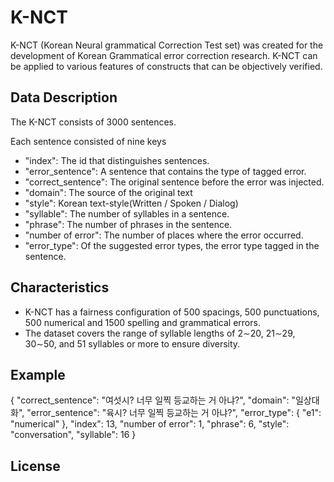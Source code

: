 # K-NCT
 
K-NCT (Korean Neural grammatical Correction Test set) was created for the development of Korean Grammatical error correction research. K-NCT can be applied to various features of constructs that can be objectively verified. 


## Data Description
The K-NCT consists of 3000 sentences.

Each sentence consisted of nine keys
- "index": The id that distinguishes sentences.
- "error_sentence": A sentence that contains the type of tagged error.
- "correct_sentence": The original sentence before the error was injected.
- "domain": The source of the original text
- "style": Korean text-style(Written / Spoken / Dialog)
- "syllable": The number of syllables in a sentence.
- "phrase": The number of phrases in the sentence.
- "number of error": The number of places where the error occurred.
- "error_type": Of the suggested error types, the error type tagged in the sentence.


## Characteristics
- K-NCT has a fairness configuration of 500 spacings, 500 punctuations, 500 numerical and 1500 spelling and grammatical errors.
- The dataset covers the range of syllable lengths of 2∼20, 21∼29, 30∼50, and 51 syllables or more to ensure diversity.

## Example
 {
   "correct_sentence": "여섯시? 너무 일찍 등교하는 거 아냐?",
   "domain": "일상대화",
   "error_sentence": "<e1>육시?</e1> 너무 일찍 등교하는 거 아냐?",
   "error_type": {
    "e1": "numerical"
   },
   "index": 13,
   "number of error": 1,
   "phrase": 6,
   "style": "conversation",
   "syllable": 16
  }

## License
